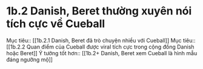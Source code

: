 # 1b.2 Danish, Beret thường xuyên nói tích cực về Cueball
Mục tiêu:: [[1b.2.1 Danish, Beret đã trò chuyện nhiều với Cueball]]
Mục tiêu:: [[1b.2.2 Quan điểm của Cueball được viral tích cực trong cộng đồng Danish hoặc Beret]]
Ý tưởng tốt hơn:: [[1b.2+ Danish, Beret xem Cueball là hình mẫu đáng ngưỡng mộ]]
